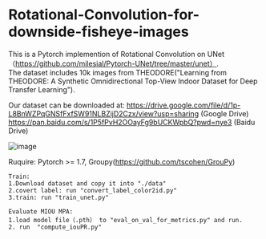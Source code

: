 # Rotational-Convolution-for-downside-fisheye-images

This is a Pytorch implemention of Rotational Convolution on UNet（https://github.com/milesial/Pytorch-UNet/tree/master/unet）.  
The dataset includes 10k images from THEODORE("Learning from THEODORE: A Synthetic Omnidirectional Top-View Indoor
Dataset for Deep Transfer Learning"). 

Our dataset can be downloaded at: https://drive.google.com/file/d/1p-L8BnWZPqGNSfFxfSW91NLBZijD2Czx/view?usp=sharing (Google Drive)
https://pan.baidu.com/s/1P5fPvH2OOayFg9bUCKWpbQ?pwd=nye3 (Baidu Drive)

![image](https://user-images.githubusercontent.com/56708520/168720416-b4fa4783-e2d6-4b73-b7d4-5e561f794694.png)

Ruquire: Pytorch >= 1.7, Groupy(https://github.com/tscohen/GrouPy)



```
Train:
1.Download dataset and copy it into "./data"
2.covert label: run "convert_label_color2id.py"
3.train: run "train_unet.py"
```
```
Evaluate MIOU MPA:
1.load model file（.pth） to "eval_on_val_for_metrics.py" and run.
2. run  "compute_iouPR.py"
```

